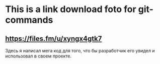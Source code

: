 # This is a link download foto for git-commands

## https://files.fm/u/xyngx4gtk7

Здесь я написал мега код для того, что бы разработчик его увидел и использовал в своем проекте.